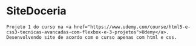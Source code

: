 # SiteDoceria
    Projeto 1 do curso na <a href="https://www.udemy.com/course/html5-e-css3-tecnicas-avancadas-com-flexbox-e-3-projetos">Udemy</a>.
    Desenvolvendo site de acordo com o curso apenas com html e css.
